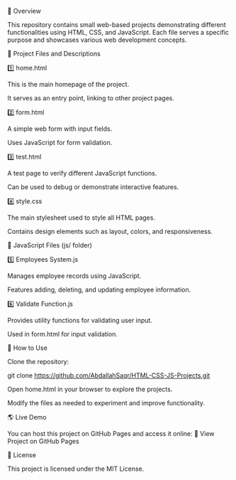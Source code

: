 📌 Overview

This repository contains small web-based projects demonstrating different functionalities using HTML, CSS, and JavaScript. Each file serves a specific purpose and showcases various web development concepts.

📁 Project Files and Descriptions

1️⃣ home.html

This is the main homepage of the project.

It serves as an entry point, linking to other project pages.

2️⃣ form.html

A simple web form with input fields.

Uses JavaScript for form validation.

3️⃣ test.html

A test page to verify different JavaScript functions.

Can be used to debug or demonstrate interactive features.

4️⃣ style.css

The main stylesheet used to style all HTML pages.

Contains design elements such as layout, colors, and responsiveness.

📂 JavaScript Files (js/ folder)

5️⃣ Employees System.js

Manages employee records using JavaScript.

Features adding, deleting, and updating employee information.

6️⃣ Validate Function.js

Provides utility functions for validating user input.

Used in form.html for input validation.

🚀 How to Use

Clone the repository:

git clone https://github.com/AbdallahSaqr/HTML-CSS-JS-Projects.git

Open home.html in your browser to explore the projects.

Modify the files as needed to experiment and improve functionality.

🌎 Live Demo

You can host this project on GitHub Pages and access it online:
🔗 View Project on GitHub Pages

📜 License

This project is licensed under the MIT License.
